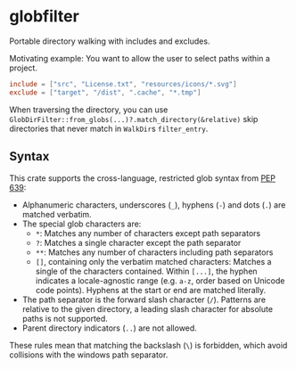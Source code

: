 # globfilter

Portable directory walking with includes and excludes.

Motivating example: You want to allow the user to select paths within a project.

```toml
include = ["src", "License.txt", "resources/icons/*.svg"]
exclude = ["target", "/dist", ".cache", "*.tmp"]
```

When traversing the directory, you can use
`GlobDirFilter::from_globs(...)?.match_directory(&relative)` skip directories that never match in
`WalkDir`s `filter_entry`.

## Syntax

This crate supports the cross-language, restricted glob syntax from
[PEP 639](https://peps.python.org/pep-0639/#add-license-FILES-key):

- Alphanumeric characters, underscores (`_`), hyphens (`-`) and dots (`.`) are matched verbatim.
- The special glob characters are:
  - `*`: Matches any number of characters except path separators
  - `?`: Matches a single character except the path separator
  - `**`: Matches any number of characters including path separators
  - `[]`, containing only the verbatim matched characters: Matches a single of the characters
    contained. Within `[...]`, the hyphen indicates a locale-agnostic range (e.g. `a-z`, order based
    on Unicode code points). Hyphens at the start or end are matched literally.
- The path separator is the forward slash character (`/`). Patterns are relative to the given
  directory, a leading slash character for absolute paths is not supported.
- Parent directory indicators (`..`) are not allowed.

These rules mean that matching the backslash (`\`) is forbidden, which avoid collisions with the
windows path separator.
